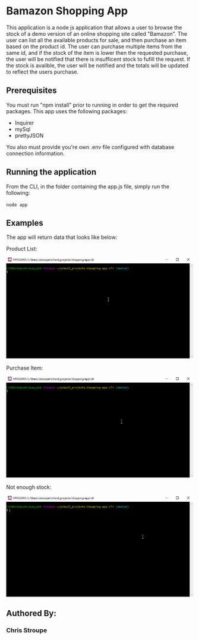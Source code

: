 # Bamazon Shopping App

This application is a node js application that allows a user to browse the stock of a demo version of an online shopping site called "Bamazon". The user can list all the available products for sale, and then purchase an item based on the product id. The user can purchase multiple items from the same id, and if the stock of the item is lower then the requested purchase, the user will be notified that there is insufficent stock to fufill the request. If the stock is availble, the user will be notified and the totals will be updated to reflect the users purchase.



## Prerequisites

You must run "npm install" prior to running in order to get the required packages. This app uses the following packages:

* Inquirer
* mySql
* prettyJSON

You also must provide you're own .env file configured with database connection information.



## Running the application

From the CLI, in the folder containing the app.js file, simply run the following:

`node app`



## Examples

The app will return data that looks like below:

Product List:

![Product List](listing-items.gif)

Purchase Item:

![Item Purchase](purchase.gif)

Not enough stock:

![Stock Error](stock.gif)




## Authored By:
### Chris Stroupe

